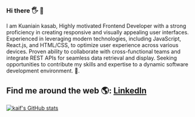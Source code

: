 ### Hi there 🖐️ 🤖
I am Kuaniain kasab, Highly motivated Frontend Developer with a strong proficiency in creating responsive and visually appealing user interfaces.
Experienced in leveraging modern technologies, including JavaScript, React.js, and HTML/CSS, to optimize user experience
across various devices. Proven ability to collaborate with cross-functional teams and integrate REST APIs for seamless data
retrieval and display. Seeking opportunities to contribute my skills and expertise to a dynamic software development
environment. 🚀.
## Find me around the web 🌎: <a href="https://www.linkedin.com/in/kaunain1/">LinkedIn</a>

[![kaif's GitHub stats](https://github-readme-stats.vercel.app/api?username=konain1&show_icons=true&theme=onedark)](https://github.com/anuraghazra/github-readme-stats)
